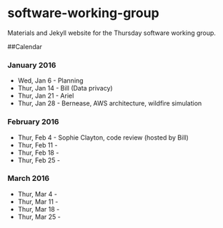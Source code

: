 # software-working-group

Materials and Jekyll website for the Thursday software working group.

##Calendar

### January 2016

 - Wed, Jan 6 - Planning
 - Thur, Jan 14 - Bill (Data privacy)
 - Thur, Jan 21 - Ariel
 - Thur, Jan 28 - Bernease, AWS architecture, wildfire simulation

### February 2016

 - Thur, Feb 4 - Sophie Clayton, code review (hosted by Bill)
 - Thur, Feb 11 -
 - Thur, Feb 18 -
 - Thur, Feb 25 -

### March 2016

 - Thur, Mar 4 -
 - Thur, Mar 11 -
 - Thur, Mar 18 -
 - Thur, Mar 25 -
